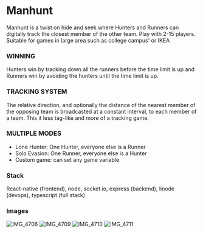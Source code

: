 # Manhunt

Manhunt is a twist on hide and seek where Hunters and Runners can digitally track the closest member of the other team. Play with 2-15 players. Suitable for games in large area such as college campus' or IKEA

### WINNING
Hunters win by tracking down all the runners before the time limit is up and Runners win by avoiding the hunters until the time limit is up.

### TRACKING SYSTEM
The relative direction, and optionally the distance of the nearest member of the opposing team is broadcasted at a constant interval, to each member of a team. This it less tag-like and more of a tracking game.

### MULTIPLE MODES
* Lone Hunter: One Hunter, everyone else is a Runner
* Solo Evasion: One Runner, everyone else is a Hunter
* Custom game: can set any game variable

### Stack
React-native (frontend), node, socket.io, express (backend), linode (devops), typescript (full stack)

### Images

![IMG_4706](https://github.com/ArcherHeffern/Manhunt/assets/105125483/9b7d30e0-67fc-4374-8404-1a1ef26142e8)
![IMG_4709](https://github.com/ArcherHeffern/Manhunt/assets/105125483/69700919-a098-48b9-9180-e9fc31598f43)
![IMG_4710](https://github.com/ArcherHeffern/Manhunt/assets/105125483/131b4b01-3139-471c-a351-a08cb7fb87ce)
![IMG_4711](https://github.com/ArcherHeffern/Manhunt/assets/105125483/25275b9e-26f2-44e4-a7cf-afb7194a283b)
